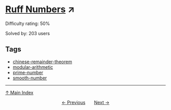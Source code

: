 # [Ruff Numbers](https://projecteuler.net/problem=773) ↗️

Difficulty rating: 50%

Solved by: 203 users
## Tags

- [chinese-remainder-theorem](../tags/chinese-remainder-theorem.md)
- [modular-arithmetic](../tags/modular-arithmetic.md)
- [prime-number](../tags/prime-number.md)
- [smooth-number](../tags/smooth-number.md)



---

[↑ Main Index](../README.md)


<div align=center><a href='772.md'>← Previous</a> &nbsp;&nbsp; &nbsp;&nbsp;  <a href='774.md'>Next →</a></div>
